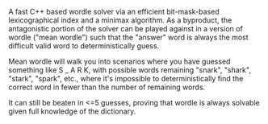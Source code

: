 A fast C++ based wordle solver via an efficient bit-mask-based lexicographical index and a minimax algorithm. As a byproduct, the antagonistic portion of the solver can be played against in a version of wordle ("mean wordle") such that the "answer" word is always the most difficult valid word to deterministically guess. 

Mean wordle will walk you into scenarios where you have guessed something like S _ A R K, with possible words remaining "snark", "shark", "stark", "spark", etc., where it's impossible to deterministically find the correct word in fewer than the number of remaining words.

It can still be beaten in <=5 guesses, proving that wordle is always solvable given full knowledge of the dictionary.
